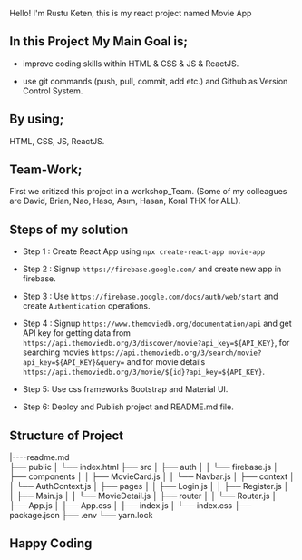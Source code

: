 Hello! I'm Rustu Keten,
this is my react project named Movie App

## In this Project My Main Goal is;

- improve coding skills within HTML & CSS & JS & ReactJS.

- use git commands (push, pull, commit, add etc.) and Github as Version Control System.

## By using;

HTML, CSS, JS, ReactJS.

## Team-Work;

First we critized this project in a workshop_Team.
(Some of my colleagues are David, Brian, Nao, Haso, Asım, Hasan, Koral THX for ALL).

## Steps of my solution

- Step 1 : Create React App using `npx create-react-app movie-app`

- Step 2 : Signup `https://firebase.google.com/` and create new app in firebase.

- Step 3 : Use `https://firebase.google.com/docs/auth/web/start` and create `Authentication` operations.

- Step 4 : Signup `https://www.themoviedb.org/documentation/api` and get API key for getting data from `https://api.themoviedb.org/3/discover/movie?api_key=${API_KEY}`, for searching movies `https://api.themoviedb.org/3/search/movie?api_key=${API_KEY}&query=` and for movie details `https://api.themoviedb.org/3/movie/${id}?api_key=${API_KEY}`.

- Step 5: Use css frameworks Bootstrap and Material UI.

- Step 6: Deploy and Publish project and README.md file.

## Structure of Project

|----readme.md  
├── public
│ └── index.html
├── src
│ ├── auth
│ │ └── firebase.js
│ ├── components
│ │ ├── MovieCard.js
│ │ └── Navbar.js
│ ├── context
│ │ └── AuthContext.js
│ ├── pages
│ │ ├── Login.js
│ │ ├── Register.js
│ │ ├── Main.js
│ │ └── MovieDetail.js
│ ├── router
│ │ └── Router.js
│ ├── App.js
│ ├── App.css
│ ├── index.js
│ └── index.css
├── package.json
├── .env
└── yarn.lock

## Happy Coding
